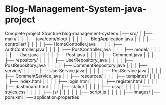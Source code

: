 # Blog-Management-System-java-project
Complete project Structure 
blog-management-system/
│── src/
│   ├── main/
│   │   ├── java/com/blog/
│   │   │   ├── BlogApplication.java
│   │   │   ├── controller/
│   │   │   │   ├── HomeController.java
│   │   │   │   ├── AuthController.java
│   │   │   │   ├── PostController.java
│   │   │   ├── model/
│   │   │   │   ├── User.java
│   │   │   │   ├── Post.java
│   │   │   │   ├── Comment.java
│   │   │   ├── repository/
│   │   │   │   ├── UserRepository.java
│   │   │   │   ├── PostRepository.java
│   │   │   │   ├── CommentRepository.java
│   │   │   ├── service/
│   │   │   │   ├── UserService.java
│   │   │   │   ├── PostService.java
│   │   │   │   ├── CommentService.java
│   │   ├── resources/
│   │   │   ├── templates/
│   │   │   │   ├── index.html
│   │   │   │   ├── login.html
│   │   │   │   ├── register.html
│   │   │   │   ├── dashboard.html
│   │   │   ├── static/
│   │   │   │   ├── css/
│   │   │   │   │   ├── styles.css
│   │   │   │   ├── js/
│   │   │   │   │   ├── script.js
│   │   │   │   ├── images/
│── pom.xml
│── application.properties


